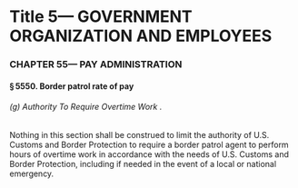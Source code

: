 
# Title 5— GOVERNMENT ORGANIZATION AND EMPLOYEES
### CHAPTER 55— PAY ADMINISTRATION
#### § 5550. Border patrol rate of pay
###### (g) Authority To Require Overtime Work .

Nothing in this section shall be construed to limit the authority of U.S. Customs and Border Protection to require a border patrol agent to perform hours of overtime work in accordance with the needs of U.S. Customs and Border Protection, including if needed in the event of a local or national emergency.
